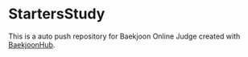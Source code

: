 # StartersStudy
This is a auto push repository for Baekjoon Online Judge created with [BaekjoonHub](https://github.com/BaekjoonHub/BaekjoonHub).

